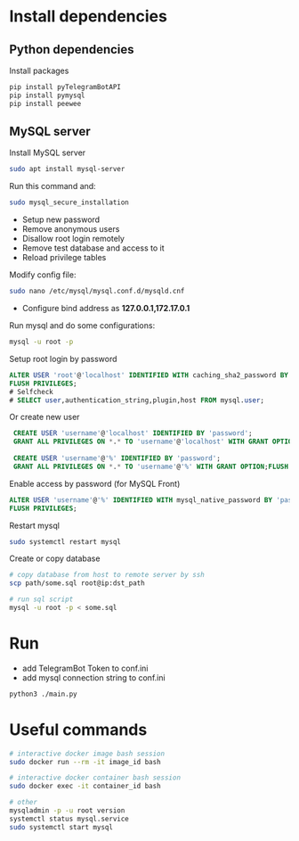 # Install dependencies
## Python dependencies
Install packages
```sh
pip install pyTelegramBotAPI
pip install pymysql
pip install peewee
```
## MySQL server
Install MySQL server
```sh
sudo apt install mysql-server
```
Run this command and:
```sh
sudo mysql_secure_installation
```
* Setup new password
* Remove anonymous users
* Disallow root login remotely
* Remove test database and access to it
* Reload privilege tables

Modify config file:
```sh
sudo nano /etc/mysql/mysql.conf.d/mysqld.cnf
```
* Configure bind address as **127.0.0.1,172.17.0.1**

Run mysql and do some configurations:
```sh
mysql -u root -p
```
Setup root login by password
```sql
ALTER USER 'root'@'localhost' IDENTIFIED WITH caching_sha2_password BY 'your_password';
FLUSH PRIVILEGES;
# Selfcheck
# SELECT user,authentication_string,plugin,host FROM mysql.user;
```
Or create new user
```sql
 CREATE USER 'username'@'localhost' IDENTIFIED BY 'password';
 GRANT ALL PRIVILEGES ON *.* TO 'username'@'localhost' WITH GRANT OPTION;
 
 CREATE USER 'username'@'%' IDENTIFIED BY 'password';
 GRANT ALL PRIVILEGES ON *.* TO 'username'@'%' WITH GRANT OPTION;FLUSH PRIVILEGES;
```
Enable access by password (for MySQL Front)
```sql
ALTER USER 'username'@'%' IDENTIFIED WITH mysql_native_password BY 'password';
FLUSH PRIVILEGES;
```
Restart mysql
```sh
sudo systemctl restart mysql
```
Create or copy database
```sh
# copy database from host to remote server by ssh
scp path/some.sql root@ip:dst_path

# run sql script
mysql -u root -p < some.sql
```
# Run
* add TelegramBot Token to conf.ini
* add mysql connection string to conf.ini
```sh
python3 ./main.py
```


# Useful commands
```sh
# interactive docker image bash session
sudo docker run --rm -it image_id bash

# interactive docker container bash session
sudo docker exec -it container_id bash

# other
mysqladmin -p -u root version
systemctl status mysql.service
sudo systemctl start mysql

```
